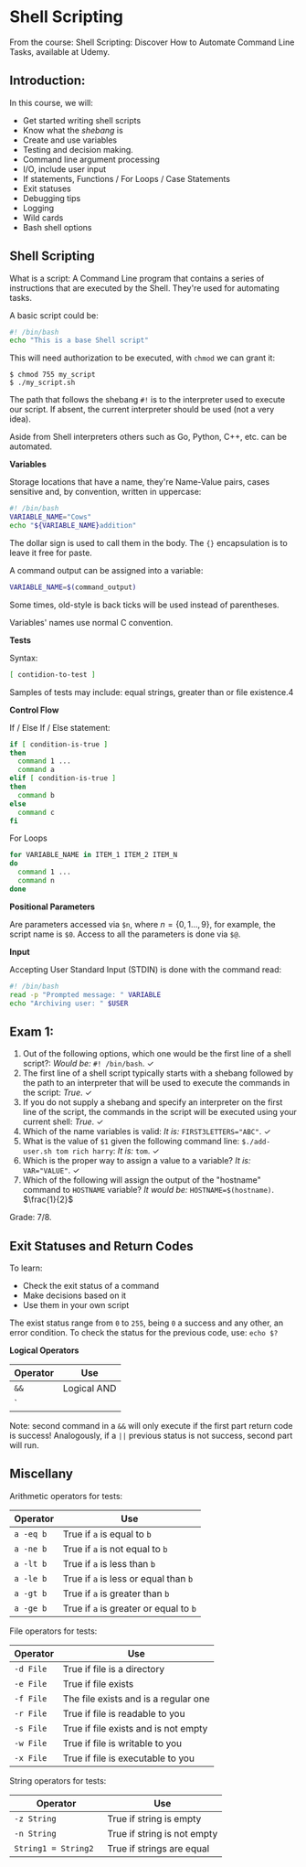 # Shell Scripting

From the course: Shell Scripting: Discover How to Automate Command Line Tasks, available at Udemy.

## Introduction:

In this course, we will:

* Get started writing shell scripts
* Know what the _shebang_ is
* Create and use variables
* Testing and decision making.
* Command line argument processing
* I/O, include user input
* If statements, Functions / For Loops / Case Statements
* Exit statuses
* Debugging tips
* Logging
* Wild cards
* Bash shell options

## Shell Scripting

What is a script:
A Command Line program that contains a series of instructions that are executed by the Shell. They're used for automating tasks.

A basic script could be:
``` sh
#! /bin/bash
echo "This is a base Shell script"
```

This will need authorization to be executed, with `chmod` we can grant it:

``` shell
$ chmod 755 my_script
$ ./my_script.sh
```

The path that follows the shebang `#!` is to the interpreter used to execute our script. If absent, the current interpreter should be used (not a very idea).

Aside from Shell interpreters others such as Go, Python, C++, etc. can be automated.

__Variables__

Storage locations that have a name, they're Name-Value pairs, cases sensitive and, by convention, written in uppercase:

``` sh
#! /bin/bash
VARIABLE_NAME="Cows"
echo "${VARIABLE_NAME}addition"
```

The dollar sign is used to call them in the body. The `{}` encapsulation is to leave it free for paste.

A command output can be assigned into a variable:
``` sh
VARIABLE_NAME=$(command_output)
```
Some times, old-style is back ticks will be used instead of parentheses.

Variables' names use normal C convention.

__Tests__

Syntax:

```sh
[ contidion-to-test ]
```

Samples of tests may include: equal strings, greater than or file existence.4

__Control Flow__

If / Else If / Else statement:
``` sh
if [ condition-is-true ]
then
  command 1 ...
  command a
elif [ condition-is-true ]
then
  command b
else
  command c
fi

```

For Loops
``` sh
for VARIABLE_NAME in ITEM_1 ITEM_2 ITEM_N
do
  command 1 ...
  command n
done
```

__Positional Parameters__

Are parameters accessed via `$n`, where $n=\{0,1...,9\}$, for example, the script name is `$0`. Access to all the parameters is done via `$@`.

__Input__

Accepting User Standard Input (STDIN) is done with the command read:

``` sh
#! /bin/bash
read -p "Prompted message: " VARIABLE
echo "Archiving user: " $USER
```

## Exam 1:

1. Out of the following options, which one would be the first line of a shell script?: _Would be:_ `#! /bin/bash`. $\checkmark$
2. The first line of a shell script typically starts with a shebang followed by the path to an interpreter that will be used to execute the commands in the script: _True_. $\checkmark$
3. If you do not supply a shebang and specify an interpreter on the first line of the script, the commands in the script will be executed using your current shell: _True_. $\checkmark$
4. Which of the name variables is valid: _It is:_ `FIRST3LETTERS="ABC"`. $\checkmark$
5. What is the value of `$1` given the following command line: `$./add-user.sh tom rich harry`: _It is:_ `tom`. $\checkmark$
6. Which is the proper way to assign a value to a variable? _It is:_ `VAR="VALUE"`. $\checkmark$
7. Which of the following will assign the output of the "hostname" command to `HOSTNAME` variable? _It would be:_ `HOSTNAME=$(hostname)`. $\frac{1}{2}$

Grade: 7/8.

## Exit Statuses and Return Codes

To learn:

* Check the exit status of a command
* Make decisions based on it
* Use them in your own script

The exist status range from `0` to `255`, being `0` a success and any other, an error condition. To check the status for the previous code, use: `echo $?`

__Logical Operators__

| Operator | Use         |
| -------- | ----------- |
| `&&`     | Logical AND |
| `||`     | Logical OR  |

Note: second command in a `&&` will only execute if the first part return code is success! Analogously, if a `||` previous status is not success, second part will run.



## Miscellany

Arithmetic operators for tests:

| Operator  | Use                                   |
| --------- | ------------------------------------- |
| `a -eq b` | True if `a` is equal to `b`           |
| `a -ne b` | True if `a` is not equal to `b`       |
| `a -lt b` | True if `a` is less than `b`          |
| `a -le b` | True if `a` is less or equal than `b` |
| `a -gt b` | True if `a` is greater than `b`       |
| `a -ge b` | True if `a` is greater or equal to `b`|

File operators for tests:

| Operator  | Use                                   |
| --------- | ------------------------------------- |
| `-d File` | True if file is a directory           |
| `-e File` | True if file exists                   |
| `-f File` | The file exists and is a regular one  |
| `-r File` | True if file is readable to you       |
| `-s File` | True if file exists and is not empty  |
| `-w File` | True if file is writable to you       |
| `-x File` | True if file is executable to you     |

String operators for tests:

| Operator    | Use                                   |
| ----------- | ------------------------------------- |
| `-z String` | True if string is empty |
| `-n String` | True if string is not empty |
| `String1 = String2 ` | True if strings are equal |

